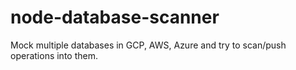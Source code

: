 # node-database-scanner
Mock multiple databases in GCP, AWS, Azure and try to scan/push operations into them.

